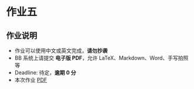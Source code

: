 # 作业五

## 作业说明

- 作业可以使用中文或英文完成，**请勿抄袭**
- BB 系统上请提交 **电子版 PDF**，允许 LaTeX、Markdown、Word、手写拍照等
- Deadline: 待定，**逾期 0 分**
- 本次作业 [PDF](/pdf/hw5.pdf)
<!-- - [答案](/pdf/ans1.pdf) 已发布 -->
